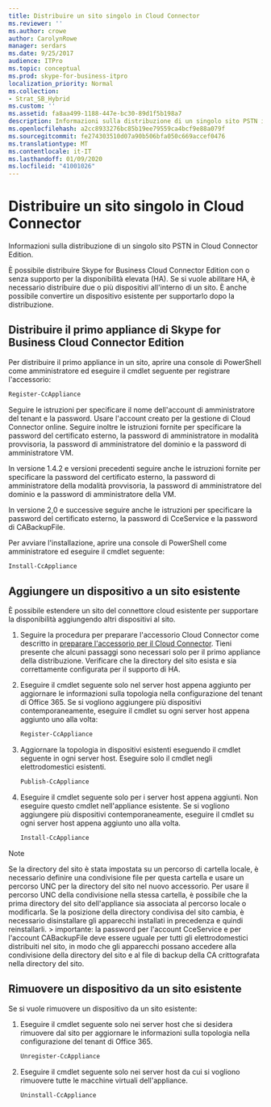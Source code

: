 ```yaml
---
title: Distribuire un sito singolo in Cloud Connector
ms.reviewer: ''
ms.author: crowe
author: CarolynRowe
manager: serdars
ms.date: 9/25/2017
audience: ITPro
ms.topic: conceptual
ms.prod: skype-for-business-itpro
localization_priority: Normal
ms.collection:
- Strat_SB_Hybrid
ms.custom: ''
ms.assetid: fa8aa499-1188-447e-bc30-89d1f5b198a7
description: Informazioni sulla distribuzione di un singolo sito PSTN in Cloud Connector Edition.
ms.openlocfilehash: a2cc8933276bc85b19ee79559ca4bcf9e88a079f
ms.sourcegitcommit: fe274303510d07a90b506bfa050c669accef0476
ms.translationtype: MT
ms.contentlocale: it-IT
ms.lasthandoff: 01/09/2020
ms.locfileid: "41001026"
---
```

# <a name="deploy-a-single-site-in-cloud-connector"></a>Distribuire un sito singolo in Cloud Connector
 
Informazioni sulla distribuzione di un singolo sito PSTN in Cloud Connector Edition.
  
È possibile distribuire Skype for Business Cloud Connector Edition con o senza supporto per la disponibilità elevata (HA). Se si vuole abilitare HA, è necessario distribuire due o più dispositivi all'interno di un sito. È anche possibile convertire un dispositivo esistente per supportarlo dopo la distribuzione.
  
## <a name="deploy-the-first-skype-for-business-cloud-connector-edition-appliance"></a>Distribuire il primo appliance di Skype for Business Cloud Connector Edition

Per distribuire il primo appliance in un sito, aprire una console di PowerShell come amministratore ed eseguire il cmdlet seguente per registrare l'accessorio:
  
```powershell
Register-CcAppliance
```

Seguire le istruzioni per specificare il nome dell'account di amministratore del tenant e la password. Usare l'account creato per la gestione di Cloud Connector online. Seguire inoltre le istruzioni fornite per specificare la password del certificato esterno, la password di amministratore in modalità provvisoria, la password di amministratore del dominio e la password di amministratore VM. 
  
In versione 1.4.2 e versioni precedenti seguire anche le istruzioni fornite per specificare la password del certificato esterno, la password di amministratore della modalità provvisoria, la password di amministratore del dominio e la password di amministratore della VM. 
  
In versione 2,0 e successive seguire anche le istruzioni per specificare la password del certificato esterno, la password di CceService e la password di CABackupFile.
  
Per avviare l'installazione, aprire una console di PowerShell come amministratore ed eseguire il cmdlet seguente:
  
```powershell
Install-CcAppliance
```

## <a name="add-an-appliance-to-an-existing-site"></a>Aggiungere un dispositivo a un sito esistente

È possibile estendere un sito del connettore cloud esistente per supportare la disponibilità aggiungendo altri dispositivi al sito. 
  
1. Seguire la procedura per preparare l'accessorio Cloud Connector come descritto in [preparare l'accessorio per il Cloud Connector](prepare-your-cloud-connector-appliance.md). Tieni presente che alcuni passaggi sono necessari solo per il primo appliance della distribuzione. Verificare che la directory del sito esista e sia correttamente configurata per il supporto di HA.
    
2. Eseguire il cmdlet seguente solo nel server host appena aggiunto per aggiornare le informazioni sulla topologia nella configurazione del tenant di Office 365. Se si vogliono aggiungere più dispositivi contemporaneamente, eseguire il cmdlet su ogni server host appena aggiunto uno alla volta:
    
   ```powershell
   Register-CcAppliance
   ```

3. Aggiornare la topologia in dispositivi esistenti eseguendo il cmdlet seguente in ogni server host. Eseguire solo il cmdlet negli elettrodomestici esistenti.
    
   ```powershell
   Publish-CcAppliance
   ```

4. Eseguire il cmdlet seguente solo per i server host appena aggiunti. Non eseguire questo cmdlet nell'appliance esistente. Se si vogliono aggiungere più dispositivi contemporaneamente, eseguire il cmdlet su ogni server host appena aggiunto uno alla volta.
    
   ```powershell
   Install-CcAppliance
   ```

> [!NOTE]
> Se la directory del sito è stata impostata su un percorso di cartella locale, è necessario definire una condivisione file per questa cartella e usare un percorso UNC per la directory del sito nel nuovo accessorio. Per usare il percorso UNC della condivisione nella stessa cartella, è possibile che la prima directory del sito dell'appliance sia associata al percorso locale o modificarla. Se la posizione della directory condivisa del sito cambia, è necessario disinstallare gli apparecchi installati in precedenza e quindi reinstallarli. > importante: la password per l'account CceService e per l'account CABackupFile deve essere uguale per tutti gli elettrodomestici distribuiti nel sito, in modo che gli apparecchi possano accedere alla condivisione della directory del sito e al file di backup della CA crittografata nella directory del sito. 
  
## <a name="remove-an-appliance-from-an-existing-site"></a>Rimuovere un dispositivo da un sito esistente

Se si vuole rimuovere un dispositivo da un sito esistente:
  
1. Eseguire il cmdlet seguente solo nei server host che si desidera rimuovere dal sito per aggiornare le informazioni sulla topologia nella configurazione del tenant di Office 365.
    
   ```powershell
   Unregister-CcAppliance
   ```

2. Eseguire il cmdlet seguente solo nei server host da cui si vogliono rimuovere tutte le macchine virtuali dell'appliance.
    
   ```powershell
   Uninstall-CcAppliance
   ```


